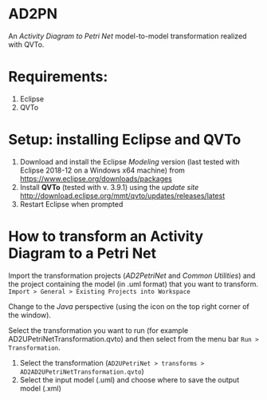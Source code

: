# AD2PN
An *Activity Diagram to Petri Net* model-to-model transformation realized with QVTo.

# Requirements:  
1. Eclipse
2. QVTo

# Setup: installing Eclipse and QVTo
1. Download and install the Eclipse *Modeling* version (last tested with Eclipse 2018-12 on a Windows x64 machine) from https://www.eclipse.org/downloads/packages
2. Install **QVTo** (tested with v. 3.9.1) using the *update site*  http://download.eclipse.org/mmt/qvto/updates/releases/latest
3. Restart Eclipse when prompted


# How to transform an Activity Diagram to a Petri Net
Import the transformation projects (*AD2PetriNet* and *Common Utilities*) and the project containing the model (in .uml format) that you want to transform.
`Import > General > Existing Projects into Workspace`

Change to the *Java* perspective (using the icon on the top right corner of the window).

Select the transformation you want to run (for example AD2UPetriNetTransformation.qvto) and then select from the menu bar `Run > Transformation`.
1. Select the transformation (`AD2UPetriNet > transforms > AD2AD2UPetriNetTransformation.qvto`)
2. Select the input model (.uml) and choose where to save the output model (.xml)



